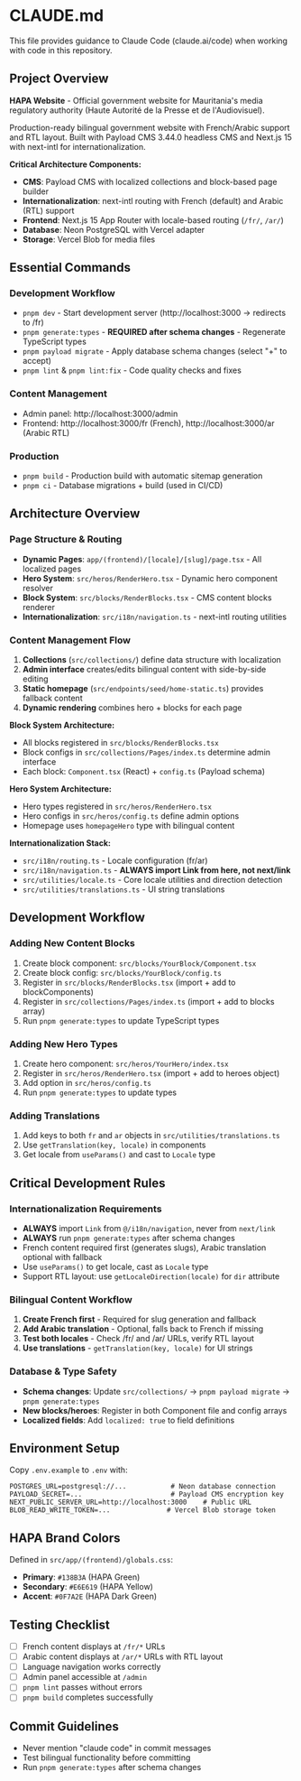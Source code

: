 # CLAUDE.md

This file provides guidance to Claude Code (claude.ai/code) when working with code in this repository.

## Project Overview

**HAPA Website** - Official government website for Mauritania's media regulatory authority (Haute Autorité de la Presse et de l'Audiovisuel).

Production-ready bilingual government website with French/Arabic support and RTL layout. Built with Payload CMS 3.44.0 headless CMS and Next.js 15 with next-intl for internationalization.

**Critical Architecture Components:**
- **CMS**: Payload CMS with localized collections and block-based page builder
- **Internationalization**: next-intl routing with French (default) and Arabic (RTL) support
- **Frontend**: Next.js 15 App Router with locale-based routing (`/fr/`, `/ar/`)
- **Database**: Neon PostgreSQL with Vercel adapter
- **Storage**: Vercel Blob for media files

## Essential Commands

### Development Workflow
- `pnpm dev` - Start development server (http://localhost:3000 → redirects to /fr)
- `pnpm generate:types` - **REQUIRED after schema changes** - Regenerate TypeScript types
- `pnpm payload migrate` - Apply database schema changes (select "+" to accept)
- `pnpm lint` & `pnpm lint:fix` - Code quality checks and fixes

### Content Management
- Admin panel: http://localhost:3000/admin
- Frontend: http://localhost:3000/fr (French), http://localhost:3000/ar (Arabic RTL)

### Production
- `pnpm build` - Production build with automatic sitemap generation
- `pnpm ci` - Database migrations + build (used in CI/CD)

## Architecture Overview

### Page Structure & Routing
- **Dynamic Pages**: `app/(frontend)/[locale]/[slug]/page.tsx` - All localized pages
- **Hero System**: `src/heros/RenderHero.tsx` - Dynamic hero component resolver
- **Block System**: `src/blocks/RenderBlocks.tsx` - CMS content blocks renderer
- **Internationalization**: `src/i18n/navigation.ts` - next-intl routing utilities

### Content Management Flow
1. **Collections** (`src/collections/`) define data structure with localization
2. **Admin interface** creates/edits bilingual content with side-by-side editing
3. **Static homepage** (`src/endpoints/seed/home-static.ts`) provides fallback content
4. **Dynamic rendering** combines hero + blocks for each page

**Block System Architecture:**
- All blocks registered in `src/blocks/RenderBlocks.tsx`
- Block configs in `src/collections/Pages/index.ts` determine admin interface
- Each block: `Component.tsx` (React) + `config.ts` (Payload schema)

**Hero System Architecture:**
- Hero types registered in `src/heros/RenderHero.tsx`
- Hero configs in `src/heros/config.ts` define admin options
- Homepage uses `homepageHero` type with bilingual content

**Internationalization Stack:**
- `src/i18n/routing.ts` - Locale configuration (fr/ar)
- `src/i18n/navigation.ts` - **ALWAYS import Link from here, not next/link**
- `src/utilities/locale.ts` - Core locale utilities and direction detection
- `src/utilities/translations.ts` - UI string translations

## Development Workflow

### Adding New Content Blocks
1. Create block component: `src/blocks/YourBlock/Component.tsx`
2. Create block config: `src/blocks/YourBlock/config.ts`
3. Register in `src/blocks/RenderBlocks.tsx` (import + add to blockComponents)
4. Register in `src/collections/Pages/index.ts` (import + add to blocks array)
5. Run `pnpm generate:types` to update TypeScript types

### Adding New Hero Types
1. Create hero component: `src/heros/YourHero/index.tsx`
2. Register in `src/heros/RenderHero.tsx` (import + add to heroes object)
3. Add option in `src/heros/config.ts`
4. Run `pnpm generate:types` to update types

### Adding Translations
1. Add keys to both `fr` and `ar` objects in `src/utilities/translations.ts`
2. Use `getTranslation(key, locale)` in components
3. Get locale from `useParams()` and cast to `Locale` type

## Critical Development Rules

### Internationalization Requirements
- **ALWAYS** import `Link` from `@/i18n/navigation`, never from `next/link`
- **ALWAYS** run `pnpm generate:types` after schema changes
- French content required first (generates slugs), Arabic translation optional with fallback
- Use `useParams()` to get locale, cast as `Locale` type
- Support RTL layout: use `getLocaleDirection(locale)` for `dir` attribute

### Bilingual Content Workflow
1. **Create French first** - Required for slug generation and fallback
2. **Add Arabic translation** - Optional, falls back to French if missing  
3. **Test both locales** - Check /fr/ and /ar/ URLs, verify RTL layout
4. **Use translations** - `getTranslation(key, locale)` for UI strings

### Database & Type Safety
- **Schema changes**: Update `src/collections/` → `pnpm payload migrate` → `pnpm generate:types`
- **New blocks/heroes**: Register in both Component file and config arrays
- **Localized fields**: Add `localized: true` to field definitions

## Environment Setup

Copy `.env.example` to `.env` with:
```env
POSTGRES_URL=postgresql://...           # Neon database connection  
PAYLOAD_SECRET=...                      # Payload CMS encryption key
NEXT_PUBLIC_SERVER_URL=http://localhost:3000    # Public URL
BLOB_READ_WRITE_TOKEN=...              # Vercel Blob storage token
```

## HAPA Brand Colors
Defined in `src/app/(frontend)/globals.css`:
- **Primary**: `#138B3A` (HAPA Green)
- **Secondary**: `#E6E619` (HAPA Yellow)  
- **Accent**: `#0F7A2E` (HAPA Dark Green)

## Testing Checklist
- [ ] French content displays at `/fr/*` URLs
- [ ] Arabic content displays at `/ar/*` URLs with RTL layout
- [ ] Language navigation works correctly
- [ ] Admin panel accessible at `/admin`
- [ ] `pnpm lint` passes without errors
- [ ] `pnpm build` completes successfully

## Commit Guidelines
- Never mention "claude code" in commit messages
- Test bilingual functionality before committing
- Run `pnpm generate:types` after schema changes
